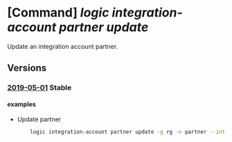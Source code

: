 # [Command] _logic integration-account partner update_

Update an integration account partner.

## Versions

### [2019-05-01](/Resources/mgmt-plane/L3N1YnNjcmlwdGlvbnMve30vcmVzb3VyY2Vncm91cHMve30vcHJvdmlkZXJzL21pY3Jvc29mdC5sb2dpYy9pbnRlZ3JhdGlvbmFjY291bnRzL3t9L3BhcnRuZXJzL3t9/2019-05-01.xml) **Stable**

<!-- mgmt-plane /subscriptions/{}/resourcegroups/{}/providers/microsoft.logic/integrationaccounts/{}/partners/{} 2019-05-01 -->

#### examples

- Update partner
    ```bash
        logic integration-account partner update -g rg -n partner --integration-account-name name --content '{b2b:{businessIdentities:[{qualifier:CC,value:DD}]}}'
    ```
